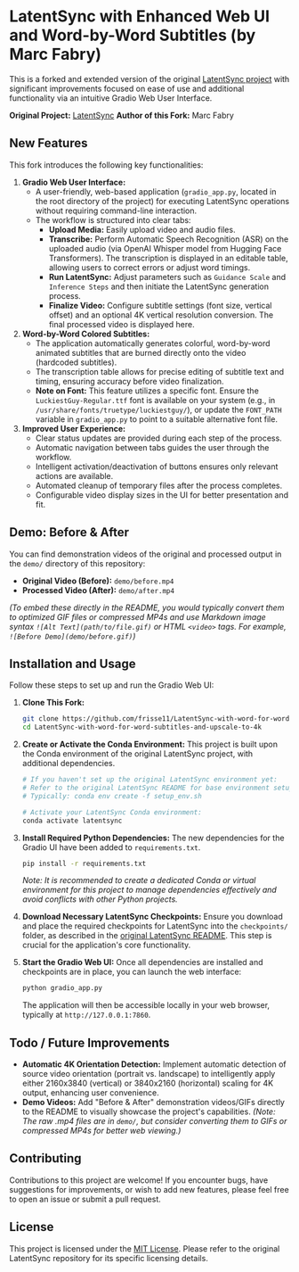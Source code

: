 # LatentSync with Enhanced Web UI and Word-by-Word Subtitles (by Marc Fabry)

This is a forked and extended version of the original [LatentSync project](https://github.com/Yingqing-Pei/LatentSync) with significant improvements focused on ease of use and additional functionality via an intuitive Gradio Web User Interface.

**Original Project:** [LatentSync](https://github.com/Yingqing-Pei/LatentSync)
**Author of this Fork:** Marc Fabry

## New Features

This fork introduces the following key functionalities:

1.  **Gradio Web User Interface:**
    *   A user-friendly, web-based application (`gradio_app.py`, located in the root directory of the project) for executing LatentSync operations without requiring command-line interaction.
    *   The workflow is structured into clear tabs:
        *   **Upload Media:** Easily upload video and audio files.
        *   **Transcribe:** Perform Automatic Speech Recognition (ASR) on the uploaded audio (via OpenAI Whisper model from Hugging Face Transformers). The transcription is displayed in an editable table, allowing users to correct errors or adjust word timings.
        *   **Run LatentSync:** Adjust parameters such as `Guidance Scale` and `Inference Steps` and then initiate the LatentSync generation process.
        *   **Finalize Video:** Configure subtitle settings (font size, vertical offset) and an optional 4K vertical resolution conversion. The final processed video is displayed here.
2.  **Word-by-Word Colored Subtitles:**
    *   The application automatically generates colorful, word-by-word animated subtitles that are burned directly onto the video (hardcoded subtitles).
    *   The transcription table allows for precise editing of subtitle text and timing, ensuring accuracy before video finalization.
    *   **Note on Font:** This feature utilizes a specific font. Ensure the `LuckiestGuy-Regular.ttf` font is available on your system (e.g., in `/usr/share/fonts/truetype/luckiestguy/`), or update the `FONT_PATH` variable in `gradio_app.py` to point to a suitable alternative font file.
3.  **Improved User Experience:**
    *   Clear status updates are provided during each step of the process.
    *   Automatic navigation between tabs guides the user through the workflow.
    *   Intelligent activation/deactivation of buttons ensures only relevant actions are available.
    *   Automated cleanup of temporary files after the process completes.
    *   Configurable video display sizes in the UI for better presentation and fit.

## Demo: Before & After

You can find demonstration videos of the original and processed output in the `demo/` directory of this repository:

*   **Original Video (Before):** `demo/before.mp4`
*   **Processed Video (After):** `demo/after.mp4`

*(To embed these directly in the README, you would typically convert them to optimized GIF files or compressed MP4s and use Markdown image syntax `![Alt Text](path/to/file.gif)` or HTML `<video>` tags. For example, `![Before Demo](demo/before.gif)`)*

## Installation and Usage

Follow these steps to set up and run the Gradio Web UI:

1.  **Clone This Fork:**
    ```bash
    git clone https://github.com/frisse11/LatentSync-with-word-for-word-subtitles-and-upscale-to-4k.git
    cd LatentSync-with-word-for-word-subtitles-and-upscale-to-4k
    ```
2.  **Create or Activate the Conda Environment:**
    This project is built upon the Conda environment of the original LatentSync project, with additional dependencies.
    ```bash
    # If you haven't set up the original LatentSync environment yet:
    # Refer to the original LatentSync README for base environment setup.
    # Typically: conda env create -f setup_env.sh
    
    # Activate your LatentSync Conda environment:
    conda activate latentsync
    ```
3.  **Install Required Python Dependencies:**
    The new dependencies for the Gradio UI have been added to `requirements.txt`.
    ```bash
    pip install -r requirements.txt
    ```
    *Note: It is recommended to create a dedicated Conda or virtual environment for this project to manage dependencies effectively and avoid conflicts with other Python projects.*

4.  **Download Necessary LatentSync Checkpoints:**
    Ensure you download and place the required checkpoints for LatentSync into the `checkpoints/` folder, as described in the [original LatentSync README](https://github.com/Yingqing-Pei/LatentSync#installation). This step is crucial for the application's core functionality.

5.  **Start the Gradio Web UI:**
    Once all dependencies are installed and checkpoints are in place, you can launch the web interface:
    ```bash
    python gradio_app.py
    ```
    The application will then be accessible locally in your web browser, typically at `http://127.0.0.1:7860`.

## Todo / Future Improvements

*   **Automatic 4K Orientation Detection:** Implement automatic detection of source video orientation (portrait vs. landscape) to intelligently apply either 2160x3840 (vertical) or 3840x2160 (horizontal) scaling for 4K output, enhancing user convenience.
*   **Demo Videos:** Add "Before & After" demonstration videos/GIFs directly to the README to visually showcase the project's capabilities. *(Note: The raw .mp4 files are in `demo/`, but consider converting them to GIFs or compressed MP4s for better web viewing.)*

## Contributing

Contributions to this project are welcome! If you encounter bugs, have suggestions for improvements, or wish to add new features, please feel free to open an issue or submit a pull request.

## License

This project is licensed under the [MIT License](https://opensource.org/licenses/MIT). Please refer to the original LatentSync repository for its specific licensing details.